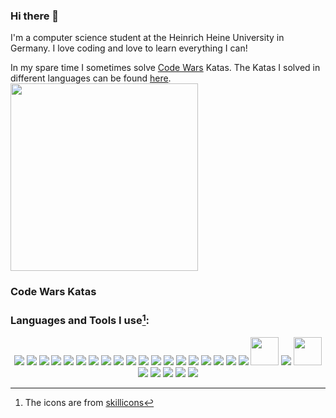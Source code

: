 ### Hi there 👋

<p> 
I'm a computer science student at the Heinrich Heine University in Germany.
I love coding and love to learn everything I can!
</p>

<p> 
In my spare time I sometimes solve 
<a href="https://www.codewars.com/r/iGtS7w">Code Wars</a> 
Katas. 
The Katas I solved in different languages can be found 
<a href="https://github.com/jaess105/CodeWars_Katas">here</a>.

<a href="https://github.com/jaess105/CodeWars_Katas">
    <img src="https://www.codewars.com/users/jaess105/badges/large" width="300"/>
</a>
</p>

### Code Wars Katas

### Languages and Tools I use[^1]:

<p align="center">
    <img src="https://skillicons.dev/icons?i=java" />
    <img src="https://skillicons.dev/icons?i=kotlin" />
    <img src="https://skillicons.dev/icons?i=spring" />
    <img src="https://skillicons.dev/icons?i=dart" />
    <img src="https://skillicons.dev/icons?i=flutter" />
    <img src="https://skillicons.dev/icons?i=python" />
    <img src="https://skillicons.dev/icons?i=ts" />
    <img src="https://skillicons.dev/icons?i=angular" />
    <img src="https://skillicons.dev/icons?i=docker" />
    <img src="https://skillicons.dev/icons?i=clojure" />
    <img src="https://skillicons.dev/icons?i=c" />
    <img src="https://skillicons.dev/icons?i=js" />
    <img src="https://skillicons.dev/icons?i=html" />
    <img src="https://skillicons.dev/icons?i=css" />
    <img src="https://skillicons.dev/icons?i=bash" >
    <img src="https://skillicons.dev/icons?i=latex" />
    <img src="https://skillicons.dev/icons?i=md" />
    <img src="https://skillicons.dev/icons?i=vscode" />
    <img src="https://skillicons.dev/icons?i=androidstudio" />
    <img src="https://plugins.jetbrains.com/static/versions/24075/jetbrains-simple.svg"
         width="45" height="45">
    <img src="https://skillicons.dev/icons?i=idea" />
    <img src="https://cdn-icons-png.flaticon.com/512/888/888879.png" 
         width="45" height="45">
    <img src="https://skillicons.dev/icons?i=git" >
    <img src="https://skillicons.dev/icons?i=linkedin" >
    <img src="https://skillicons.dev/icons?i=discord" >
    <img src="https://skillicons.dev/icons?i=raspberrypi" >
    <img src="https://skillicons.dev/icons?i=stackoverflow" >
</p>

<!--
**jaess105/jaess105** is a ✨ _special_ ✨ repository because its `README.md` (this file) appears on your GitHub profile.

Here are some ideas to get you started:

- 🔭 I’m currently working on ...
- 🌱 I’m currently learning ...
- 👯 I’m looking to collaborate on ...
- 🤔 I’m looking for help with ...
- 💬 Ask me about ...
- 📫 How to reach me: ...
- 😄 Pronouns: ...
- ⚡ Fun fact: ...
-->

[^1]: The icons are from [skillicons](https://skillicons.dev)
